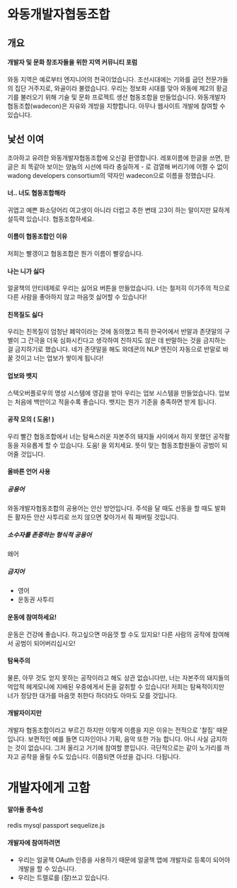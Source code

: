 # 와동개발자협동조합
## 개요
#### 개발자 및 문화 창조자들을 위한 지역 커뮤니티 포럼
와동 지역은 예로부터 엔지니어의 천국이었습니다. 조선시대에는 기와를 굽던 전문가들의 집단 거주지로, 와골이라 불렸습니다. 우리는 정보화 시대를 맞아 와동에 제2의 황금기를 불러오기 위해 기술 및 문화 프로젝트 생산 협동조합을 만들었습니다. 와동개발자협동조합(wadecon)은 자유와 개방을 지향합니다. 아무나 웹사이트 개발에 참여할 수 있습니다.

## 낯선 이여
조아하고 유려한 와동개발자협동조합에 오신걸 환영합니다.
레포이름에 한글을 쓰면, 한글은 죄 똑같아 보이는 양놈의 시선에 따라 충실하게 - 로 검열해 버리기에 어쩔 수 없이 wadong developers consortium의 약자인 wadecon으로 이름을 정했습니다.

#### 너.. 너도 협동조합해라
귀엽고 예쁜 화소덩어리 여고생이 아니라 더럽고 추한 변태 고3이 하는 말이지만 묘하게 설득력 있습니다. 협동조합하세요.

#### 이름이 협동조합인 이유
저희는 빨갱이고 협동조합은 뭔가 이름이 빨갛습니다.

#### 나는 니가 싫다
얼굴책의 안티테제로 우리는 싫어요 버튼을 만들었습니다. 너는 철저히 이기주의 적으로 다른 사람을 좋아하지 않고 마음껏 싫어할 수 있습니다!

#### 친목질도 싫다
우리는 친목질이 엄청난 폐악이라는 것에 동의했고 특히 한국어에서 반말과 존댓말의 구별이 그 간극을 더욱 심화시킨다고 생각하여 친하지도 않은 데 반말하는 것을 금지하는 걸 금지하기로 했습니다. 네가 존댓말을 해도 와데콘의 NLP 엔진이 자동으로 반말로 바꿀 것이고 너는 업보가 쌓이게 됩니다!

#### 업보와 뱃지
스택오버플로우의 명성 시스템에 영감을 받아 우리는 업보 시스템을 만들었습니다. 업보는 처음에 백만이고 적을수록 좋습니다. 뱃지는 뭔가 기준을 충족하면 받게 됩니다.

#### 공작 모의 ( 도움! )
우리 빨간 협동조합에서 너는 탐욕스러운 자본주의 돼지들 사이에서 하지 못했던 공작활동을 자유롭게 할 수 있습니다. 도움! 을 외치세요. 뜻이 맞는 협동조합원들이 공범이 되어줄 것입니다.

#### 올바른 언어 사용
##### 공용어
와동개발자협동조합의 공용어는 안산 방언입니다. 주석을 달 때도 선동을 할 때도 발화든 활자든 안산 사투리로 쓰지 않으면 찾아가서 줘 패버릴 것입니다.
##### 소수자를 존중하는 형식적 공용어
왜어
##### 금지어
- 영어
- 운동권 사투리

#### 운동에 참여하세요!
운동은 건강에 좋습니다. 하고싶으면 마음껏 할 수도 있지요! 다른 사람의 공작에 참여해서 공범이 되어버리십시오!

#### 탐욕주의
물론, 아무 것도 얻지 못하는 공작이라고 해도 상관 없습니다만, 너는 자본주의 돼지들의 억압적 헤게모니에 지배된 우중에게서 돈을 갈취할 수 있습니다! 저희는 탐욕적이지만 너가 정당한 대가를 마음껏 취한다 하더라도 아마도 모를 것입니다.

#### 개발자이지만
개발자 협동조합이라고 부르긴 하지만 이렇게 이름을 지은 이유는 전적으로 '찰짐' 때문입니다. 보편적인 예를 들면 디자인이나 기획, 음악 또한 가능 합니다. 아니 사실 금지하는 것이 없습니다. 그저 올리고 거기에 참여할 뿐입니다. 극단적으로는 같이 노가리를 까자고 공작을 올릴 수도 있습니다. 이쯤되면 아셨을 겁니다. 다됩니다.

# 개발자에게 고함
#### 알아둘 종속성
redis
mysql
passport
sequelize.js

#### 개발자에 참여하려면
- 우리는 얼굴책 OAuth 인증을 사용하기 때문에 얼굴책 앱에 개발자로 등록이 되어야 개발을 할 수 있습니다.
- 우리는 트렐로를 (잘)쓰고 있습니다.

